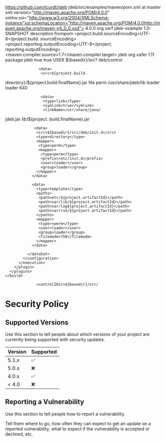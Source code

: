 https://github.com/tcurdt/jdeb 
jdeb/src/examples/maven/pom.xml at master
 xml version="http://maven.apache.org/POM/4.0.0"
 xmlns:xsi="http://www.w3.org/2004/XMLSchema-instance"xsi:schemaLocation="http://maven.apache.org/POM/4.0.0http://maven.apache.org/maven-v4_0_0.xsd">
              <modelVersion>4.0.0</modelVersion>
              <groupid>org.varf</groupid>
              <artifactId>jdeb-example</artifactId>
              <version>1.0-SNAPSHOT</version>
              <description>description frompom</description>
              <properties>
               <project.build.sourceEncoding>UTF-8</project.build.
          sourceEncoding>
              <project.reporting.outputEncoding>UTF-8</project.
          reporting.outputEncoding>
          <maven.compiler.source>1.7</maven.compiler.target>
           </properties>
           <build>
             <plugins>
               <plugin>
                  <artifactId>jdeb</artifactId>
                  <groupId>org.vafer</groupId>
                  <version>1.11</version>
                  <executions>
                   <execution>
                    <phase>package</phase>
                    <goals>
                     <goal>jdeb</goal>
                  </goals>
                  <configuration>
                   <verbose>true</verbose>
                   <snapshotExpand>true</snapshotExpand>
                   <!--expand "SNAPSHOT"to what isin the
  "USER"env variable -->
                 <snapshotEnv>USER</snapshotEnv>
                 <controlIDir>${basedir}/src?
  deb/control</controlDir>
                <dataSet>

                   <data>
                    <src>${project.build.
  directory}/${project.build.finalName}.jar</src>
                       <type>file</type>
                       <mapper>
                        <type>perm</type>
                        <prefix>/usr/share/jdeb/lib</prefix>
                        <user>loader</user>
                        <users>loader</group>
                        <filemode>640</filemode>
                      </mapper>
                    </data>

                    <data>
                     <type>link</type>
                     <symlink>true</symlink>
                     <linkName>/usr/share/java/
jdeb.jar</linkName>
                  <linkTarget>lib/${project.
build.finalName}.jar</linkTarget>
                 </data>

                 <data>
                  <src>${basedir}/src/deb/init.d</src>
                  <type>directory</type>
                  <mapper>
                   <type>perm</type>
                   <mapper>
                    <type>perm</type>
                    <prefix>/etc/init.d</prefix>
                    <user>loader</user>
                    <group>loader</group>
                  </mapper>
                </data>

                <data>
                  <type>template</type>
                  <paths>
                   <path>etc/${project.artifactId}</path>
                   <path>var/lib/${project.artifactId}</path>
                   <path>var/log${project.artifactId}</path>
                   <path>var/run/${project.artifactId}</path>
                  </paths>
                  <mapper>
                   <type>>perm</type>
                   <user>loader</user>
                   <group>loader</group>
                   <filemode>750</filemode>
                  </mapper>
                </data>

              </dataSet>
            </configuration>
          </execution>
        </plugin>
      </plugins>
    </build>
  </project>
        
  
                  <controlIDir>${basedir}/src/
                    
# Security Policy

## Supported Versions

Use this section to tell people about which versions of your project are
currently being supported with security updates.

| Version | Supported          |
| ------- | ------------------ |
| 5.1.x   | :white_check_mark: |
| 5.0.x   | :x:                |
| 4.0.x   | :white_check_mark: |
| < 4.0   | :x:                |

## Reporting a Vulnerability

Use this section to tell people how to report a vulnerability.

Tell them where to go, how often they can expect to get an update on a
reported vulnerability, what to expect if the vulnerability is accepted or
declined, etc.
